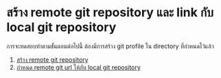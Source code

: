 
# สร้าง remote git repository และ link กับ local git repository 

การจะทดสอบทำตามขั้นตอนต่อไปนี้ ต้องมีการสร้าง git profile ใน directory ที่กำหนดไว้แล้ว

1. [สร้าง remote git repository](contents/create-remote-github.md)
2. [กำหนด remote git url ให้กับ local git repository](contents/link-local-to-remote-repo.md)